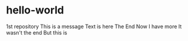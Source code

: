 # hello-world
1st repository
This is a message
Text is here
The End
Now I have more
It wasn't the end
But this is
